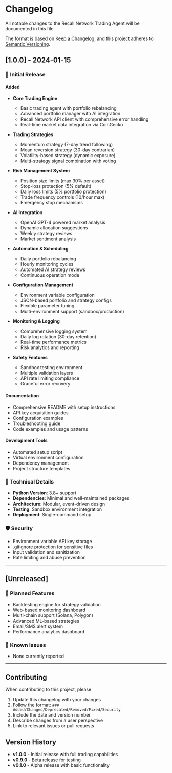 # Changelog

All notable changes to the Recall Network Trading Agent will be documented in this file.

The format is based on [Keep a Changelog](https://keepachangelog.com/en/1.0.0/),
and this project adheres to [Semantic Versioning](https://semver.org/spec/v2.0.0.html).

## [1.0.0] - 2024-01-15

### 🎉 Initial Release

#### Added
- **Core Trading Engine**
  - Basic trading agent with portfolio rebalancing
  - Advanced portfolio manager with AI integration
  - Recall Network API client with comprehensive error handling
  - Real-time market data integration via CoinGecko

- **Trading Strategies**
  - Momentum strategy (7-day trend following)
  - Mean reversion strategy (30-day contrarian)
  - Volatility-based strategy (dynamic exposure)
  - Multi-strategy signal combination with voting

- **Risk Management System**
  - Position size limits (max 30% per asset)
  - Stop-loss protection (5% default)
  - Daily loss limits (5% portfolio protection)
  - Trade frequency controls (10/hour max)
  - Emergency stop mechanisms

- **AI Integration**
  - OpenAI GPT-4 powered market analysis
  - Dynamic allocation suggestions
  - Weekly strategy reviews
  - Market sentiment analysis

- **Automation & Scheduling**
  - Daily portfolio rebalancing
  - Hourly monitoring cycles
  - Automated AI strategy reviews
  - Continuous operation mode

- **Configuration Management**
  - Environment variable configuration
  - JSON-based portfolio and strategy configs
  - Flexible parameter tuning
  - Multi-environment support (sandbox/production)

- **Monitoring & Logging**
  - Comprehensive logging system
  - Daily log rotation (30-day retention)
  - Real-time performance metrics
  - Risk analytics and reporting

- **Safety Features**
  - Sandbox testing environment
  - Multiple validation layers
  - API rate limiting compliance
  - Graceful error recovery

#### Documentation
- Comprehensive README with setup instructions
- API key acquisition guides
- Configuration examples
- Troubleshooting guide
- Code examples and usage patterns

#### Development Tools
- Automated setup script
- Virtual environment configuration
- Dependency management
- Project structure templates

### 🔧 Technical Details
- **Python Version**: 3.8+ support
- **Dependencies**: Minimal and well-maintained packages
- **Architecture**: Modular, event-driven design
- **Testing**: Sandbox environment integration
- **Deployment**: Single-command setup

### 🛡️ Security
- Environment variable API key storage
- .gitignore protection for sensitive files
- Input validation and sanitization
- Rate limiting and abuse prevention

---

## [Unreleased]

### 🔮 Planned Features
- Backtesting engine for strategy validation
- Web-based monitoring dashboard
- Multi-chain support (Solana, Polygon)
- Advanced ML-based strategies
- Email/SMS alert system
- Performance analytics dashboard

### 🐛 Known Issues
- None currently reported

---

## Contributing

When contributing to this project, please:
1. Update this changelog with your changes
2. Follow the format: `### Added/Changed/Deprecated/Removed/Fixed/Security`
3. Include the date and version number
4. Describe changes from a user perspective
5. Link to relevant issues or pull requests

## Version History

- **v1.0.0** - Initial release with full trading capabilities
- **v0.9.0** - Beta release for testing
- **v0.1.0** - Alpha release with basic functionality
